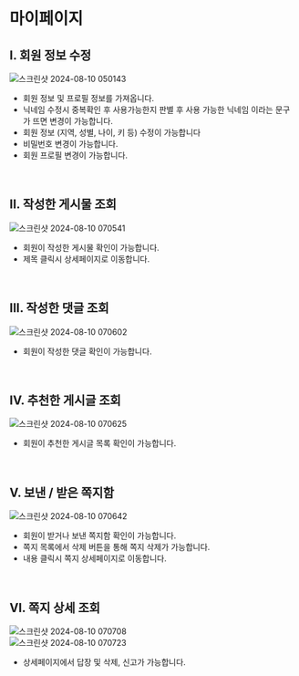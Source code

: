 # 마이페이지

## I. 회원 정보 수정
![스크린샷 2024-08-10 050143](https://github.com/user-attachments/assets/8e80c35b-8743-4dc4-9baf-65126ed584ac)
- 회원 정보 및 프로필 정보를 가져옵니다.
- 닉네임 수정시 중복확인 후 사용가능한지 판별 후 사용 가능한 닉네임 이라는 문구가 뜨면 변경이 가능합니다.
- 회원 정보 (지역, 성별, 나이, 키 등) 수정이 가능합니다
- 비밀번호 변경이 가능합니다.
- 회원 프로필 변경이 가능합니다.
<br>

## II. 작성한 게시물 조회
![스크린샷 2024-08-10 070541](https://github.com/user-attachments/assets/c989f32e-b9a6-47d6-addb-751406812938)
- 회원이 작성한 게시물 확인이 가능합니다.
- 제목 클릭시 상세페이지로 이동합니다.
<br>

## III. 작성한 댓글 조회
![스크린샷 2024-08-10 070602](https://github.com/user-attachments/assets/bf465495-2dbe-4d7b-80af-b6fa0c887aaf)
- 회원이 작성한 댓글 확인이 가능합니다.
<br>

## IV. 추천한 게시글 조회
![스크린샷 2024-08-10 070625](https://github.com/user-attachments/assets/e28f8808-a485-4f13-9d04-311e670b9720)
- 회원이 추천한 게시글 목록 확인이 가능합니다.
<br>

## V. 보낸 / 받은 쪽지함
![스크린샷 2024-08-10 070642](https://github.com/user-attachments/assets/5b561f0a-af76-4c87-a2b6-1cf2ec082378)
- 회원이 받거나 보낸 쪽지함 확인이 가능합니다.
- 쪽지 목록에서 삭제 버튼을 통해 쪽지 삭제가 가능합니다.
- 내용 클릭시 쪽지 상세페이지로 이동합니다.
<br>

## VI. 쪽지 상세 조회
![스크린샷 2024-08-10 070708](https://github.com/user-attachments/assets/4767a731-e0b0-4472-b037-91996b901850)<br>
![스크린샷 2024-08-10 070723](https://github.com/user-attachments/assets/6117797b-e9a5-4fbc-9678-cbdd509ec393)<br>
- 상세페이지에서 답장 및 삭제, 신고가 가능합니다.

